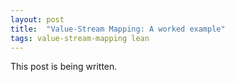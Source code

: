 ```yaml
---
layout: post
title:  "Value-Stream Mapping: A worked example"
tags: value-stream-mapping lean
---
```


This post is being written.